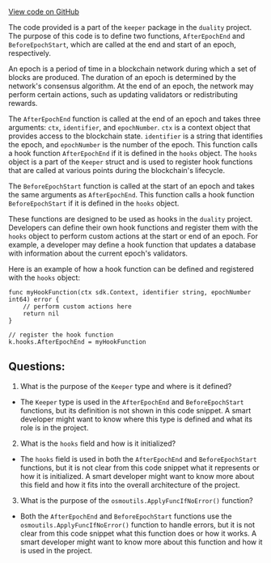 [View code on GitHub](https://github.com/duality-labs/duality/epochs/keeper/hooks.go)

The code provided is a part of the `keeper` package in the `duality` project. The purpose of this code is to define two functions, `AfterEpochEnd` and `BeforeEpochStart`, which are called at the end and start of an epoch, respectively. 

An epoch is a period of time in a blockchain network during which a set of blocks are produced. The duration of an epoch is determined by the network's consensus algorithm. At the end of an epoch, the network may perform certain actions, such as updating validators or redistributing rewards. 

The `AfterEpochEnd` function is called at the end of an epoch and takes three arguments: `ctx`, `identifier`, and `epochNumber`. `ctx` is a context object that provides access to the blockchain state. `identifier` is a string that identifies the epoch, and `epochNumber` is the number of the epoch. This function calls a hook function `AfterEpochEnd` if it is defined in the `hooks` object. The `hooks` object is a part of the `Keeper` struct and is used to register hook functions that are called at various points during the blockchain's lifecycle. 

The `BeforeEpochStart` function is called at the start of an epoch and takes the same arguments as `AfterEpochEnd`. This function calls a hook function `BeforeEpochStart` if it is defined in the `hooks` object. 

These functions are designed to be used as hooks in the `duality` project. Developers can define their own hook functions and register them with the `hooks` object to perform custom actions at the start or end of an epoch. For example, a developer may define a hook function that updates a database with information about the current epoch's validators. 

Here is an example of how a hook function can be defined and registered with the `hooks` object:

```
func myHookFunction(ctx sdk.Context, identifier string, epochNumber int64) error {
    // perform custom actions here
    return nil
}

// register the hook function
k.hooks.AfterEpochEnd = myHookFunction
```
## Questions: 
 1. What is the purpose of the `Keeper` type and where is it defined?
- The `Keeper` type is used in the `AfterEpochEnd` and `BeforeEpochStart` functions, but its definition is not shown in this code snippet. A smart developer might want to know where this type is defined and what its role is in the project.

2. What is the `hooks` field and how is it initialized?
- The `hooks` field is used in both the `AfterEpochEnd` and `BeforeEpochStart` functions, but it is not clear from this code snippet what it represents or how it is initialized. A smart developer might want to know more about this field and how it fits into the overall architecture of the project.

3. What is the purpose of the `osmoutils.ApplyFuncIfNoError()` function?
- Both the `AfterEpochEnd` and `BeforeEpochStart` functions use the `osmoutils.ApplyFuncIfNoError()` function to handle errors, but it is not clear from this code snippet what this function does or how it works. A smart developer might want to know more about this function and how it is used in the project.